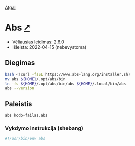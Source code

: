 [Atgal](./readme.md)

# Abs [&#x2B67;](https://www.abs-lang.org/)

* Vėliausias leidimas: 2.6.0
* Išleista: 2022-04-15 (nebevystoma)

## Diegimas

```bash
bash <(curl -fsSL https://www.abs-lang.org/installer.sh)
mv abs ${HOME}/.opt/abs/bin
ln -fs ${HOME}/.opt/abs/bin/abs ${HOME}/.local/bin/abs
abs --version
```

## Paleistis

```bash
abs kodo-failas.abs
```

### Vykdymo instrukcija (shebang)

```bash
#!/usr/bin/env abs
```
